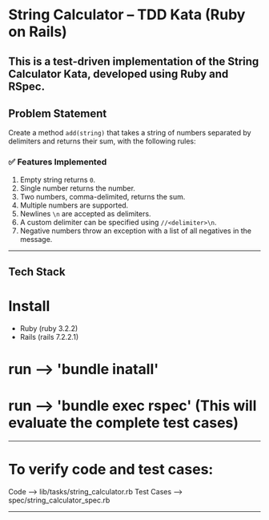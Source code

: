 # String Calculator – TDD Kata (Ruby on Rails)

This is a test-driven implementation of the **String Calculator Kata**, developed using Ruby and RSpec. 
---

## Problem Statement
Create a method `add(string)` that takes a string of numbers separated by delimiters and returns their sum, with the following rules:

### ✅ Features Implemented
1. Empty string returns `0`.
2. Single number returns the number.
3. Two numbers, comma-delimited, returns the sum.
4. Multiple numbers are supported.
5. Newlines `\n` are accepted as delimiters.
6. A custom delimiter can be specified using `//<delimiter>\n`.
7. Negative numbers throw an exception with a list of all negatives in the message.

---

## Tech Stack

# Install
- Ruby (ruby 3.2.2)
- Rails (rails 7.2.2.1)

# run --> 'bundle inatall'
# run --> 'bundle exec rspec' (This will evaluate the complete test cases)

---

# To verify code and test cases:
Code --> lib/tasks/string_calculator.rb
Test Cases --> spec/string_calculator_spec.rb

---
